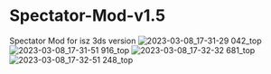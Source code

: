 # Spectator-Mod-v1.5
Spectator Mod for isz 3ds version
![2023-03-08_17-31-29 042_top](https://user-images.githubusercontent.com/114985285/223524039-03bdb652-d62f-4020-9912-20669808f337.jpg)
![2023-03-08_17-31-51 916_top](https://user-images.githubusercontent.com/114985285/223524060-d4322b58-2c84-4f52-877d-07bc5ffcc03b.jpg)
![2023-03-08_17-32-32 681_top](https://user-images.githubusercontent.com/114985285/223524073-063a0bbc-48c9-4680-9f5a-49369917918f.jpg)
![2023-03-08_17-32-51 248_top](https://user-images.githubusercontent.com/114985285/223524088-96f4bf19-4a3c-4376-838c-2d4feea1b51f.jpg)
